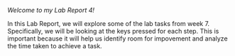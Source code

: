 *Welcome to my Lab Report 4!*

In this Lab Report, we will explore some of the lab tasks from week 7. Specifically, we will be looking at the keys pressed for each step. This is important because it will help us identify room for impovement and analyze the time taken to achieve a task.
